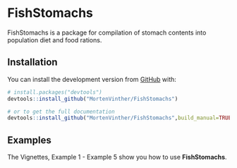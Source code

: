 
<!-- README.md is generated from README.Rmd. Please edit that file -->

# FishStomachs

<!-- badges: start -->
<!-- badges: end -->

FishStomachs is a package for compilation of stomach contents into
population diet and food rations.

## Installation

You can install the development version from
[GitHub](https://github.com/) with:

``` r
# install.packages("devtools")
devtools::install_github("MortenVinther/FishStomachs")

# or to get the full documentation
devtools::install_github("MortenVinther/FishStomachs",build_manual=TRUE,build_vignettes=TRUE)
```

## Examples

The Vignettes, Example 1 - Example 5 show you how to use
**FishStomachs**.
